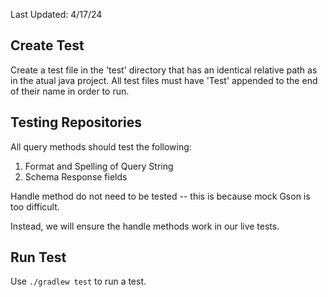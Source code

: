 Last Updated: 4/17/24

## Create Test
Create a test file in the 'test' directory that has an identical relative path 
as in the atual java project. All test files must have 'Test' appended to the end
of their name in order to run. 

## Testing Repositories

All query methods should test the following:
1. Format and Spelling of Query String
2. Schema Response fields

Handle method do not need to be tested -- this is because mock Gson is too difficult. 

Instead, we will ensure the handle methods work in our live tests.

## Run Test

Use `./gradlew test` to run a test.
